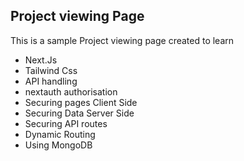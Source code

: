 ## Project viewing Page
This is a sample Project viewing page created to learn
- Next.Js
- Tailwind Css
- API handling
- nextauth authorisation
- Securing pages Client Side
- Securing Data Server Side
- Securing API routes
- Dynamic Routing
- Using MongoDB 
